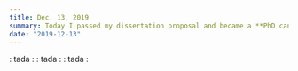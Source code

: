 ```yaml
---
title: Dec. 13, 2019
summary: Today I passed my dissertation proposal and became a **PhD candidate** in Network Science!!!
date: "2019-12-13"
---
```


 : tada : : tada : : tada :
